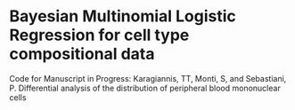 # Bayesian Multinomial Logistic Regression for cell type compositional data

Code for Manuscript in Progress: Karagiannis, TT, Monti, S, and Sebastiani, P. Differential analysis of the distribution of peripheral blood mononuclear cells
 
